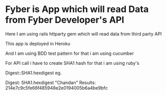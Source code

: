 # Fyber is App which will read Data from Fyber Developer's API

Here I am using rails httparty gem which will read data from third party API

This app is deployed in Heroku

And I am using BDD test pattern for that i am using cucumber

For API call i have to create SHA1 hash for that i am using 
ruby's

Digest::SHA1.hexdigest
eg.

Digest: SHA1.hexdigest "Chandan"
Results: 214e7c9c5fe66f485948e2e0194005b6a4be9bfc